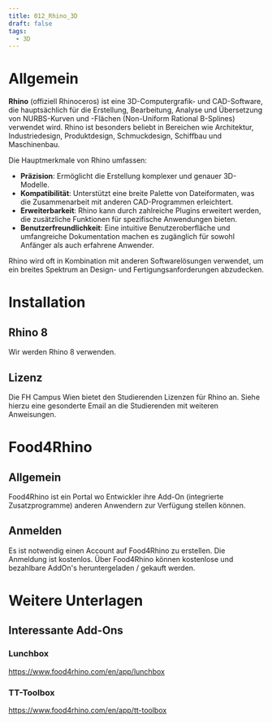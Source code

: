 ```yaml
---
title: 012_Rhino_3D
draft: false
tags:
  - 3D
---
```

# Allgemein

**Rhino** (offiziell Rhinoceros) ist eine 3D-Computergrafik- und CAD-Software, die hauptsächlich für die Erstellung, Bearbeitung, Analyse und Übersetzung von NURBS-Kurven und -Flächen (Non-Uniform Rational B-Splines) verwendet wird. Rhino ist besonders beliebt in Bereichen wie Architektur, Industriedesign, Produktdesign, Schmuckdesign, Schiffbau und Maschinenbau.

Die Hauptmerkmale von Rhino umfassen:

- **Präzision**: Ermöglicht die Erstellung komplexer und genauer 3D-Modelle.
- **Kompatibilität**: Unterstützt eine breite Palette von Dateiformaten, was die Zusammenarbeit mit anderen CAD-Programmen erleichtert.
- **Erweiterbarkeit**: Rhino kann durch zahlreiche Plugins erweitert werden, die zusätzliche Funktionen für spezifische Anwendungen bieten.
- **Benutzerfreundlichkeit**: Eine intuitive Benutzeroberfläche und umfangreiche Dokumentation machen es zugänglich für sowohl Anfänger als auch erfahrene Anwender.

Rhino wird oft in Kombination mit anderen Softwarelösungen verwendet, um ein breites Spektrum an Design- und Fertigungsanforderungen abzudecken.
# Installation

## Rhino 8
Wir werden Rhino 8 verwenden.

## Lizenz
Die FH Campus Wien bietet den Studierenden Lizenzen für Rhino an. Siehe hierzu eine gesonderte Email an die Studierenden mit weiteren Anweisungen.

# Food4Rhino
## Allgemein
Food4Rhino ist ein Portal wo Entwickler ihre Add-On (integrierte Zusatzprogramme) anderen Anwendern zur Verfügung stellen können.

## Anmelden
Es ist notwendig einen Account auf Food4Rhino zu erstellen. Die Anmeldung ist kostenlos. Über Food4Rhino können kostenlose und bezahlbare AddOn's heruntergeladen / gekauft werden.

# Weitere Unterlagen

## Interessante Add-Ons

### Lunchbox
https://www.food4rhino.com/en/app/lunchbox

### TT-Toolbox
https://www.food4rhino.com/en/app/tt-toolbox